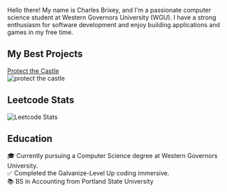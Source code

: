Hello there! My name is Charles Brixey, and I'm a passionate computer science student at Western Governors University (WGU). I have a strong enthusiasm for software development and enjoy building applications and games in my free time.

## My Best Projects
[Protect the Castle](https://brixsta.github.io/Protect-the-Castle/)  
![protect the castle](https://github.com/Brixsta/Brixsta/assets/25852805/c3908c37-c03c-47f2-b3c4-0775c7ddc970)  

## Leetcode Stats
![Leetcode Stats](https://leetcard.jacoblin.cool/Brixsta)

## Education
🎓 Currently pursuing a Computer Science degree at Western Governors University.<br />
✅ Completed the Galvanize-Level Up coding immersive.<br />
📚 BS in Accounting from Portland State University
